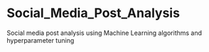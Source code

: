 # Social_Media_Post_Analysis
Social media post analysis using Machine Learning algorithms and hyperparameter tuning
